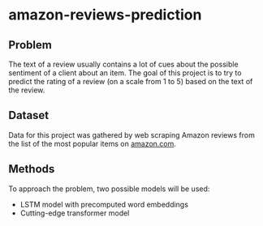 # amazon-reviews-prediction

## Problem

The text of a review usually contains a lot of cues about the possible sentiment of a client about an item.
The goal of this project is to try to predict the rating of a review (on a scale from 1 to 5) based on the text of the review.

## Dataset

Data for this project was gathered by web scraping Amazon reviews from the list of the most popular items on [amazon.com](amazon.com).


## Methods

To approach the problem, two possible models will be used:
- LSTM model with precomputed word embeddings
- Cutting-edge transformer model